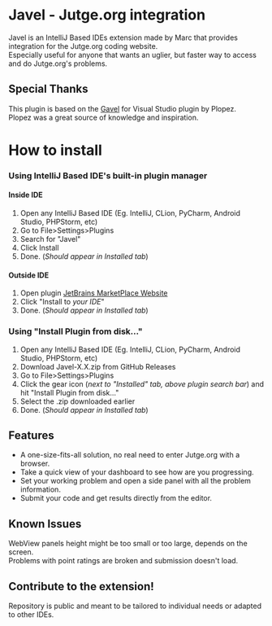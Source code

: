# Javel - Jutge.org integration

Javel is an IntelliJ Based IDEs extension made by Marc  that provides integration for the Jutge.org coding website.  
Especially useful for anyone that wants an uglier, but faster way to access and do Jutge.org's problems.

## Special Thanks

This plugin is based on the [Gavel](https://github.com/plopez01/gavel) for Visual Studio plugin by Plopez.  
Plopez was a great source of knowledge and inspiration.  

# How to install
### Using IntelliJ Based IDE's built-in plugin manager
#### Inside IDE
1. Open any IntelliJ Based IDE (Eg. IntelliJ, CLion, PyCharm, Android Studio, PHPStorm, etc)
2. Go to File>Settings>Plugins
3. Search for "Javel"
4. Click Install
5. Done. (*Should appear in Installed tab*)

#### Outside IDE
1. Open plugin [JetBrains MarketPlace Website](https://plugins.jetbrains.com/plugin/22733-javel)
2. Click "Install to *your IDE*"
3. Done. (*Should appear in Installed tab*)

### Using "Install Plugin from disk..."
1. Open any IntelliJ Based IDE (Eg. IntelliJ, CLion, PyCharm, Android Studio, PHPStorm, etc)
2. Download Javel-X.X.zip from GitHub Releases
3. Go to File>Settings>Plugins
4. Click the gear icon (*next to "Installed" tab, above plugin search bar*) and hit "Install Plugin from disk..."
5. Select the .zip downloaded earlier
6. Done. (*Should appear in Installed tab*)

## Features

- A one-size-fits-all solution, no real need to enter Jutge.org with a browser.
- Take a quick view of your dashboard to see how are you progressing.
- Set your working problem and open a side panel with all the problem information.
- Submit your code and get results directly from the editor.

## Known Issues

WebView panels height might be too small or too large, depends on the screen.  
Problems with point ratings are broken and submission doesn't load.

## Contribute to the extension!
Repository is public and meant to be tailored to individual needs or adapted to other IDEs.
